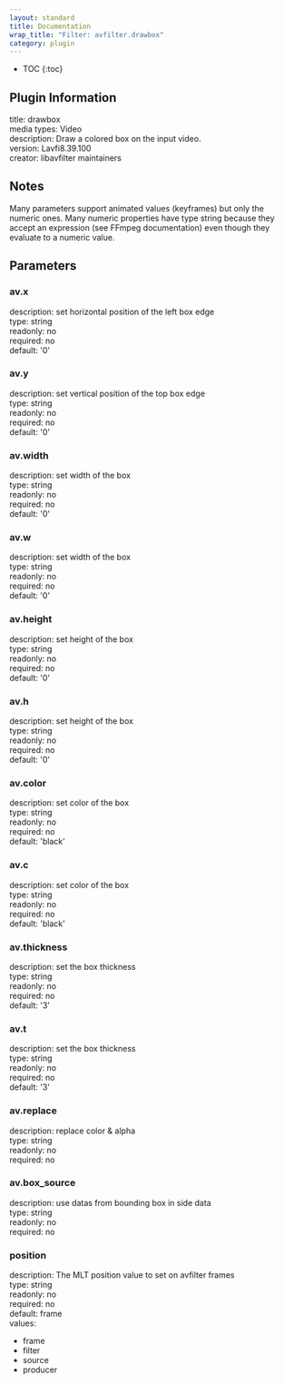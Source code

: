 ```yaml
---
layout: standard
title: Documentation
wrap_title: "Filter: avfilter.drawbox"
category: plugin
---
```

* TOC
{:toc}

## Plugin Information

title: drawbox  
media types:
Video  
description: Draw a colored box on the input video.  
version: Lavfi8.39.100  
creator: libavfilter maintainers  

## Notes

Many parameters support animated values (keyframes) but only the numeric ones. Many numeric properties have type string because they accept an expression (see FFmpeg documentation) even though they evaluate to a numeric value.

## Parameters

### av.x

  
description:
set horizontal position of the left box edge  
type: string  
readonly: no  
required: no  
default: '0'  

### av.y

  
description:
set vertical position of the top box edge  
type: string  
readonly: no  
required: no  
default: '0'  

### av.width

  
description:
set width of the box  
type: string  
readonly: no  
required: no  
default: '0'  

### av.w

  
description:
set width of the box  
type: string  
readonly: no  
required: no  
default: '0'  

### av.height

  
description:
set height of the box  
type: string  
readonly: no  
required: no  
default: '0'  

### av.h

  
description:
set height of the box  
type: string  
readonly: no  
required: no  
default: '0'  

### av.color

  
description:
set color of the box  
type: string  
readonly: no  
required: no  
default: 'black'  

### av.c

  
description:
set color of the box  
type: string  
readonly: no  
required: no  
default: 'black'  

### av.thickness

  
description:
set the box thickness  
type: string  
readonly: no  
required: no  
default: '3'  

### av.t

  
description:
set the box thickness  
type: string  
readonly: no  
required: no  
default: '3'  

### av.replace

  
description:
replace color &amp; alpha  
type: string  
readonly: no  
required: no  

### av.box_source

  
description:
use datas from bounding box in side data  
type: string  
readonly: no  
required: no  

### position

  
description:
The MLT position value to set on avfilter frames  
type: string  
readonly: no  
required: no  
default: frame  
values:  

* frame
* filter
* source
* producer

